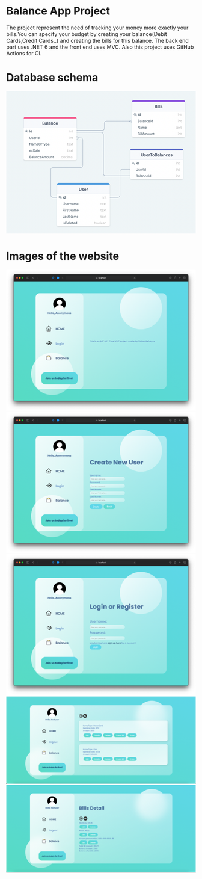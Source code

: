 # Balance App Project

The project represent the need of tracking your money more exactly your bills.You can specify your budget by creating your balance(Debit Cards,Credit Cards..) and 
creating the bills for this balance. The back end part uses .NET 6 and the front end uses MVC. Also this project uses GitHub Actions for CI.


# Database schema
![Balance-App Database Schema Diagram](./img/0.png)


# Images of the website

![1](./img/1.png)
![2](./img/2.png)
![3](./img/3.png)
![4](./img/4.png)
![5](./img/5.png)
